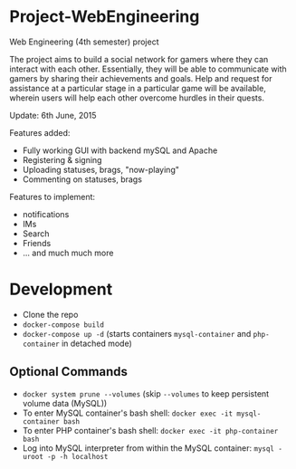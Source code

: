 # Project-WebEngineering
Web Engineering (4th semester) project

The project aims to build a social network for gamers where they can interact with each other. Essentially, they will be able to communicate with gamers by sharing their achievements and goals. Help and request for assistance at a particular stage in a particular game will be available, wherein users will help each other overcome hurdles in their quests.

Update: 6th June, 2015

Features added:

- Fully working GUI with backend mySQL and Apache
- Registering & signing
- Uploading statuses, brags, "now-playing"
- Commenting on statuses, brags

Features to implement:

- notifications
- IMs
- Search
- Friends
- ... and much much more

# Development

* Clone the repo
* `docker-compose build`
* `docker-compose up -d` (starts containers `mysql-container` and `php-container` in detached mode)

## Optional Commands
* `docker system prune --volumes` (skip `--volumes` to keep persistent volume data (MySQL))
* To enter MySQL container's bash shell: `docker exec -it mysql-container bash`
* To enter PHP container's bash shell: `docker exec -it php-container bash`
* Log into MySQL interpreter from within the MySQL container: `mysql -uroot -p -h localhost`